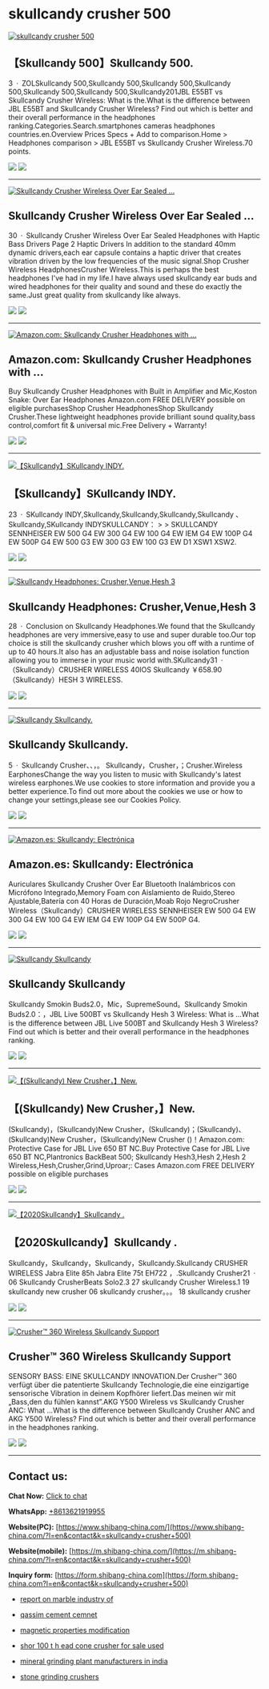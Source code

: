# skullcandy crusher 500

<a href="https://swt.shibang-china.com/?l=en&img&k=skullcandy+crusher+500" target="_blank">![skullcandy crusher 500](http://static.shibang-china.com/all-800x300/99.jpg)</a>

## 【Skullcandy 500】Skullcandy 500.
3&ensp;&#0183;&ensp;ZOLSkullcandy 500,Skullcandy 500,Skullcandy 500,Skullcandy 500,Skullcandy 500,Skullcandy 500,Skullcandy201JBL E55BT vs Skullcandy Crusher Wireless: What is the.What is the difference between JBL E55BT and Skullcandy Crusher Wireless? Find out which is better and their overall performance in the headphones ranking.Categories.Search.smartphones cameras headphones countries.en.Overview Prices Specs + Add to comparison.Home &gt; Headphones comparison &gt; JBL E55BT vs Skullcandy Crusher Wireless.70 points.


<a href="https://whatsapp.shibangsoft.com/WhatsApp.php" target="_blank" title="WhatsApp">![](http://static.shibang-china.com/icon/whatsapp.png)</a> <a href="https://swt.shibang-china.com/?l=en&icon&k=skullcandy+crusher+500" target="_blank">![](http://static.shibang-china.com/icon/chat-en.png)</a>

---

<a href="https://swt.shibang-china.com/?l=en&img&k=skullcandy+crusher+500" target="_blank">![Skullcandy Crusher Wireless Over Ear Sealed …](http://static.shibang-china.com/all-800x300/1277.jpg)</a>

## Skullcandy Crusher Wireless Over Ear Sealed …
30&ensp;&#0183;&ensp;Skullcandy Crusher Wireless Over Ear Sealed Headphones with Haptic Bass Drivers Page 2 Haptic Drivers In addition to the standard 40mm dynamic drivers,each ear capsule contains a haptic driver that creates vibration driven by the low frequencies of the music signal.Shop Crusher Wireless HeadphonesCrusher Wireless.This is perhaps the best headphones I've had in my life.I have always used skullcandy ear buds and wired headphones for their quality and sound and these do exactly the same.Just great quality from skullcandy like always.


<a href="https://whatsapp.shibangsoft.com/WhatsApp.php" target="_blank" title="WhatsApp">![](http://static.shibang-china.com/icon/whatsapp.png)</a> <a href="https://swt.shibang-china.com/?l=en&icon&k=skullcandy+crusher+500" target="_blank">![](http://static.shibang-china.com/icon/chat-en.png)</a>

---

<a href="https://swt.shibang-china.com/?l=en&img&k=skullcandy+crusher+500" target="_blank">![Amazon.com: Skullcandy Crusher Headphones with …](http://static.shibang-china.com/all-800x300/734.jpg)</a>

## Amazon.com: Skullcandy Crusher Headphones with …
Buy Skullcandy Crusher Headphones with Built in Amplifier and Mic,Koston Snake: Over Ear Headphones Amazon.com FREE DELIVERY possible on eligible purchasesShop Crusher HeadphonesShop Skullcandy Crusher.These lightweight headphones provide brilliant sound quality,bass control,comfort fit &amp; universal mic.Free Delivery + Warranty!


<a href="https://whatsapp.shibangsoft.com/WhatsApp.php" target="_blank" title="WhatsApp">![](http://static.shibang-china.com/icon/whatsapp.png)</a> <a href="https://swt.shibang-china.com/?l=en&icon&k=skullcandy+crusher+500" target="_blank">![](http://static.shibang-china.com/icon/chat-en.png)</a>

---

<a href="https://swt.shibang-china.com/?l=en&img&k=skullcandy+crusher+500" target="_blank">![【Skullcandy】SKullcandy INDY.](http://static.shibang-china.com/all-800x300/344.jpg)</a>

## 【Skullcandy】SKullcandy INDY.
23&ensp;&#0183;&ensp;SKullcandy INDY,Skullcandy,Skullcandy,Skullcandy,Skullcandy 、Skullcandy,SKullcandy INDYSKULLCANDY： &gt; &gt; SKULLCANDY SENNHEISER EW 500 G4 EW 300 G4 EW 100 G4 EW IEM G4 EW 100P G4 EW 500P G4 EW 500 G3 EW 300 G3 EW 100 G3 EW D1 XSW1 XSW2.


<a href="https://whatsapp.shibangsoft.com/WhatsApp.php" target="_blank" title="WhatsApp">![](http://static.shibang-china.com/icon/whatsapp.png)</a> <a href="https://swt.shibang-china.com/?l=en&icon&k=skullcandy+crusher+500" target="_blank">![](http://static.shibang-china.com/icon/chat-en.png)</a>

---

<a href="https://swt.shibang-china.com/?l=en&img&k=skullcandy+crusher+500" target="_blank">![Skullcandy Headphones: Crusher,Venue,Hesh 3](http://static.shibang-china.com/all-800x300/916.jpg)</a>

## Skullcandy Headphones: Crusher,Venue,Hesh 3
28&ensp;&#0183;&ensp;Conclusion on Skullcandy Headphones.We found that the Skullcandy headphones are very immersive,easy to use and super durable too.Our top choice is still the skullcandy crusher which blows you off with a runtime of up to 40 hours.It also has an adjustable bass and noise isolation function allowing you to immerse in your music world with.SKullcandy31&ensp;&#0183;&ensp;（Skullcandy）CRUSHER WIRELESS 40IOS Skullcandy ￥658.90 （Skullcandy）HESH 3 WIRELESS.


<a href="https://whatsapp.shibangsoft.com/WhatsApp.php" target="_blank" title="WhatsApp">![](http://static.shibang-china.com/icon/whatsapp.png)</a> <a href="https://swt.shibang-china.com/?l=en&icon&k=skullcandy+crusher+500" target="_blank">![](http://static.shibang-china.com/icon/chat-en.png)</a>

---

<a href="https://swt.shibang-china.com/?l=en&img&k=skullcandy+crusher+500" target="_blank">![Skullcandy Skullcandy.](http://static.shibang-china.com/all-800x300/954.jpg)</a>

## Skullcandy Skullcandy.
5&ensp;&#0183;&ensp;Skullcandy Crusher、、，。 Skullcandy，Crusher，；Crusher.Wireless EarphonesChange the way you listen to music with Skullcandy's latest wireless earphones.We use cookies to store information and provide you a better experience.To find out more about the cookies we use or how to change your settings,please see our Cookies Policy.


<a href="https://whatsapp.shibangsoft.com/WhatsApp.php" target="_blank" title="WhatsApp">![](http://static.shibang-china.com/icon/whatsapp.png)</a> <a href="https://swt.shibang-china.com/?l=en&icon&k=skullcandy+crusher+500" target="_blank">![](http://static.shibang-china.com/icon/chat-en.png)</a>

---

<a href="https://swt.shibang-china.com/?l=en&img&k=skullcandy+crusher+500" target="_blank">![Amazon.es: Skullcandy: Electr&#243;nica](http://static.shibang-china.com/all-800x300/1157.jpg)</a>

## Amazon.es: Skullcandy: Electr&#243;nica
Auriculares Skullcandy Crusher Over Ear Bluetooth Inal&#225;mbricos con Micr&#243;fono Integrado,Memory Foam con Aislamiento de Ruido,Stereo Ajustable,Bater&#237;a con 40 Horas de Duraci&#243;n,Moab Rojo NegroCrusher Wireless（Skullcandy）CRUSHER WIRELESS SENNHEISER EW 500 G4 EW 300 G4 EW 100 G4 EW IEM G4 EW 100P G4 EW 500P G4.


<a href="https://whatsapp.shibangsoft.com/WhatsApp.php" target="_blank" title="WhatsApp">![](http://static.shibang-china.com/icon/whatsapp.png)</a> <a href="https://swt.shibang-china.com/?l=en&icon&k=skullcandy+crusher+500" target="_blank">![](http://static.shibang-china.com/icon/chat-en.png)</a>

---

<a href="https://swt.shibang-china.com/?l=en&img&k=skullcandy+crusher+500" target="_blank">![Skullcandy Skullcandy](http://static.shibang-china.com/all-800x300/506.jpg)</a>

## Skullcandy Skullcandy
Skullcandy Smokin Buds2.0，Mic，SupremeSound。Skullcandy Smokin Buds2.0：，JBL Live 500BT vs Skullcandy Hesh 3 Wireless: What is …What is the difference between JBL Live 500BT and Skullcandy Hesh 3 Wireless? Find out which is better and their overall performance in the headphones ranking.


<a href="https://whatsapp.shibangsoft.com/WhatsApp.php" target="_blank" title="WhatsApp">![](http://static.shibang-china.com/icon/whatsapp.png)</a> <a href="https://swt.shibang-china.com/?l=en&icon&k=skullcandy+crusher+500" target="_blank">![](http://static.shibang-china.com/icon/chat-en.png)</a>

---

<a href="https://swt.shibang-china.com/?l=en&img&k=skullcandy+crusher+500" target="_blank">![【(Skullcandy) New Crusher，】New.](http://static.shibang-china.com/all-800x300/772.jpg)</a>

## 【(Skullcandy) New Crusher，】New.
(Skullcandy)，(Skullcandy)New Crusher，(Skullcandy)；(Skullcandy)、(Skullcandy)New Crusher，(Skullcandy)New Crusher ()！Amazon.com: Protective Case for JBL Live 650 BT NC.Buy Protective Case for JBL Live 650 BT NC,Plantronics BackBeat 500; Skullcandy Hesh3,Hesh 2,Hesh 2 Wireless,Hesh,Crusher,Grind,Uproar;: Cases Amazon.com FREE DELIVERY possible on eligible purchases


<a href="https://whatsapp.shibangsoft.com/WhatsApp.php" target="_blank" title="WhatsApp">![](http://static.shibang-china.com/icon/whatsapp.png)</a> <a href="https://swt.shibang-china.com/?l=en&icon&k=skullcandy+crusher+500" target="_blank">![](http://static.shibang-china.com/icon/chat-en.png)</a>

---

<a href="https://swt.shibang-china.com/?l=en&img&k=skullcandy+crusher+500" target="_blank">![【2020Skullcandy】Skullcandy .](http://static.shibang-china.com/all-800x300/1429.jpg)</a>

## 【2020Skullcandy】Skullcandy .
Skullcandy，Skullcandy，Skullcandy，Skullcandy.Skullcandy CRUSHER WIRELESS Jabra Elite 85h Jabra Elite 75t EH722 ，.Skullcandy Crusher21&ensp;&#0183;&ensp; 06 Skullcandy CrusherBeats Solo2.3 27 skullcandy Crusher Wireless.1 19 skullcandy new crusher 06 skullcandy crusher。。。 18 skullcandy crusher


<a href="https://whatsapp.shibangsoft.com/WhatsApp.php" target="_blank" title="WhatsApp">![](http://static.shibang-china.com/icon/whatsapp.png)</a> <a href="https://swt.shibang-china.com/?l=en&icon&k=skullcandy+crusher+500" target="_blank">![](http://static.shibang-china.com/icon/chat-en.png)</a>

---

<a href="https://swt.shibang-china.com/?l=en&img&k=skullcandy+crusher+500" target="_blank">![Crusher™ 360 Wireless Skullcandy Support](http://static.shibang-china.com/all-800x300/1127.jpg)</a>

## Crusher™ 360 Wireless Skullcandy Support
SENSORY BASS: EINE SKULLCANDY INNOVATION.Der Crusher™ 360 verf&#252;gt &#252;ber die patentierte Skullcandy Technologie,die eine einzigartige sensorische Vibration in deinem Kopfh&#246;rer liefert.Das meinen wir mit „Bass,den du f&#252;hlen kannst”.AKG Y500 Wireless vs Skullcandy Crusher ANC: What …What is the difference between Skullcandy Crusher ANC and AKG Y500 Wireless? Find out which is better and their overall performance in the headphones ranking.


<a href="https://whatsapp.shibangsoft.com/WhatsApp.php" target="_blank" title="WhatsApp">![](http://static.shibang-china.com/icon/whatsapp.png)</a> <a href="https://swt.shibang-china.com/?l=en&icon&k=skullcandy+crusher+500" target="_blank">![](http://static.shibang-china.com/icon/chat-en.png)</a>

---
## Contact us:

**Chat Now:** [Click to chat](https://swt.shibang-china.com?l=en&contact&k=skullcandy+crusher+500)

**WhatsApp:**  [+8613621919955](https://whatsapp.shibangsoft.com/WhatsApp.php)

**Website(PC):** [https://www.shibang-china.com/](https://www.shibang-china.com/?l=en&contact&k=skullcandy+crusher+500)

**Website(mobile):** [https://m.shibang-china.com/](https://m.shibang-china.com/?l=en&contact&k=skullcandy+crusher+500)

**Inquiry form:** [https://form.shibang-china.com](https://form.shibang-china.com?l=en&contact&k=skullcandy+crusher+500)

* [report on marble industry of](../137/report%20on%20marble%20industry%20of.md)

* [qassim cement cemnet](../133/qassim%20cement%20cemnet.md)

* [magnetic properties modification](../126/magnetic%20properties%20modification.md)

* [shor 100 t h ead cone crusher for sale used](../140/shor%20100%20t%20h%20ead%20cone%20crusher%20for%20sale%20used.md)

* [mineral grinding plant manufacturers in india](../130/mineral%20grinding%20plant%20manufacturers%20in%20india.md)

* [stone grinding crushers](../136/stone%20grinding%20crushers.md)